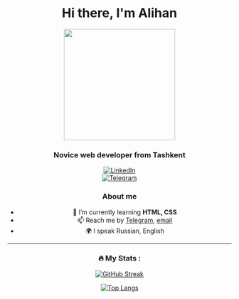 <div id="header" align="center">
 <h1>Hi there, I'm Alihan</h1>

<div id="header" align="center">
  <img src="https://freefrontend.com/assets/img/css-loaders/code-loader.gif" width="250"/>
</div>

<div id="header" align="center">
 <h3>Novice web developer from Tashkent</h3>
 

<div id="socials" align="center" >
    <a href="https://www.linkedin.com/in/a-kd-669700265">
        <img src="https://img.shields.io/badge/LinkedIn-blue?style=for-the-badge&logo=linkedin&logoColor=white" alt="LinkedIn"/>
    </a>
</div>

<div id="socials" align="center" >
 <a href="https://t.me/alihankd">
		<img src="https://img.shields.io/badge/Telegram-blue?style=for-the-badge&logo=telegram&logoColor=white" alt="Telegram"/>
	</a>
  </div>

### About me
- 🌱 I’m currently learning **HTML, CSS**
- 📫 Reach me by [Telegram](https://t.me/alihankd), [email](mailto:kd.kd.kd.767.767.767@gmail.com)
- 🌍 I speak Russian, English

---

### :fire: My Stats :
[![GitHub Streak](http://github-readme-streak-stats.herokuapp.com?user=KD-767&theme=dark&background=000000)](https://git.io/streak-stats)

[![Top Langs](https://github-readme-stats.vercel.app/api/top-langs/?username=KD-767&layout=compact&theme=vision-friendly-dark)](https://github.com/anuraghazra/github-readme-stats)
 
